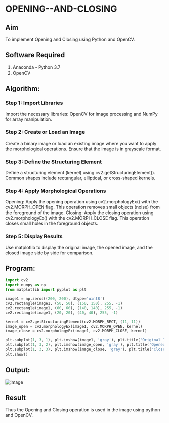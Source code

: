 # OPENING--AND-CLOSING
## Aim
To implement Opening and Closing using Python and OpenCV.

## Software Required
1. Anaconda - Python 3.7
2. OpenCV
## Algorithm:
### Step 1: Import Libraries
Import the necessary libraries: OpenCV for image processing and NumPy for array manipulation.

### Step 2: Create or Load an Image
Create a binary image or load an existing image where you want to apply the morphological operations. Ensure that the image is in grayscale format.

### Step 3: Define the Structuring Element
Define a structuring element (kernel) using cv2.getStructuringElement(). Common shapes include rectangular, elliptical, or cross-shaped kernels.

### Step 4: Apply Morphological Operations
Opening: Apply the opening operation using cv2.morphologyEx() with the cv2.MORPH_OPEN flag. This operation removes small objects (noise) from the foreground of the image.
Closing: Apply the closing operation using cv2.morphologyEx() with the cv2.MORPH_CLOSE flag. This operation closes small holes in the foreground objects.
### Step 5: Display Results
Use matplotlib to display the original image, the opened image, and the closed image side by side for comparison.
 
## Program:

``` Python
import cv2
import numpy as np
from matplotlib import pyplot as plt

image1 = np.zeros((200, 200), dtype='uint8')
cv2.rectangle(image1, (50, 50), (150, 150), 255, -1)
cv2.rectangle(image1, (60, 60), (140, 140), 255, -1)
cv2.rectangle(image1, (20, 20), (40, 40), 255, -1)

kernel = cv2.getStructuringElement(cv2.MORPH_RECT, (11, 11))
image_open = cv2.morphologyEx(image1, cv2.MORPH_OPEN, kernel)
image_close = cv2.morphologyEx(image1, cv2.MORPH_CLOSE, kernel)

plt.subplot(1, 3, 1), plt.imshow(image1, 'gray'), plt.title('Original Image')
plt.subplot(1, 3, 2), plt.imshow(image_open, 'gray'), plt.title('Opened Image')
plt.subplot(1, 3, 3), plt.imshow(image_close, 'gray'), plt.title('Closed Image')
plt.show()

```
## Output:
![image](https://github.com/user-attachments/assets/bf92bd55-1bbf-4742-a0e6-802e8d501832)

## Result
Thus the Opening and Closing operation is used in the image using python and OpenCV.

